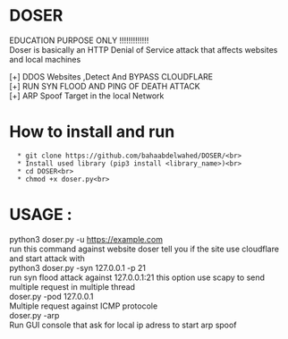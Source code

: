 # DOSER
EDUCATION PURPOSE ONLY  !!!!!!!!!!!!!<br>
Doser is basically an HTTP Denial of Service attack that affects websites and local machines

  [+] DDOS Websites ,Detect And BYPASS CLOUDFLARE <br>
  [+] RUN SYN FLOOD AND PING OF DEATH ATTACK<br>
  [+] ARP Spoof Target in the local Network<br>
  
  # How to install and run
      
      * git clone https://github.com/bahaabdelwahed/DOSER/<br>
      * Install used library (pip3 install <library_name>)<br>
      * cd DOSER<br>
      * chmod +x doser.py<br>
  # USAGE : 
   python3 doser.py -u https://example.com <br>
   run this command against website doser tell you if the site use cloudflare and start attack with <br>
   python3  doser.py -syn 127.0.0.1 -p 21 <br>
   run syn flood attack against 127.0.0.1:21 this option use scapy to send multiple request in multiple thread<br>
   doser.py -pod 127.0.0.1 <br>
   Multiple request  against ICMP protocole<br>
   doser.py -arp <br>
   Run GUI console that ask for local ip adress to start arp spoof<br>
   
